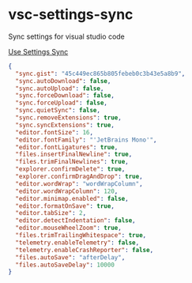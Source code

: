 # vsc-settings-sync
Sync settings for visual studio code

[Use Settings Sync](https://marketplace.visualstudio.com/items?itemName=Shan.code-settings-sync)


```json
{
  "sync.gist": "45c449ec865b805febeb0c3b43e5a8b9",
  "sync.autoDownload": false,
  "sync.autoUpload": false,
  "sync.forceDownload": false,
  "sync.forceUpload": false,
  "sync.quietSync": false,
  "sync.removeExtensions": true,
  "sync.syncExtensions": true,
  "editor.fontSize": 16,
  "editor.fontFamily": "'JetBrains Mono'",
  "editor.fontLigatures": true,
  "files.insertFinalNewline": true,
  "files.trimFinalNewlines": true,
  "explorer.confirmDelete": true,
  "explorer.confirmDragAndDrop": true,
  "editor.wordWrap": "wordWrapColumn",
  "editor.wordWrapColumn": 120,
  "editor.minimap.enabled": false,
  "editor.formatOnSave": true,
  "editor.tabSize": 2,
  "editor.detectIndentation": false,
  "editor.mouseWheelZoom": true,
  "files.trimTrailingWhitespace": true,
  "telemetry.enableTelemetry": false,
  "telemetry.enableCrashReporter": false,
  "files.autoSave": "afterDelay",
  "files.autoSaveDelay": 10000
}

```
